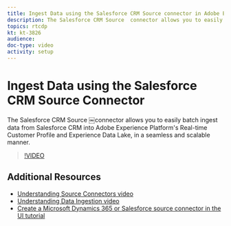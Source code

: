 ```yaml
---
title: Ingest Data using the Salesforce CRM Source connector in Adobe Experience Platform
description: The Salesforce CRM Source ￼connector allows you to easily batch ingest data from Salesforce CRM into Adobe Experience Platform's Real-time Customer Profile and Experience Data Lake, in a seamless and scalable manner.
topics: rtcdp
kt: kt-3826
audience: 
doc-type: video
activity: setup
---
```


# Ingest Data using the Salesforce CRM Source Connector

The Salesforce CRM Source ￼connector allows you to easily batch ingest data from Salesforce CRM into Adobe Experience Platform's Real-time Customer Profile and Experience Data Lake, in a seamless and scalable manner.

>[!VIDEO](https://video.tv.adobe.com/v/29711?quality=12)

## Additional Resources

* [Understanding Source Connectors video](understanding-source-connectors.md)
* [Understanding Data Ingestion video](understanding-data-ingestion.md)
* [Create a Microsoft Dynamics 365 or Salesforce source connector in the UI tutorial](https://www.adobe.io/apis/experienceplatform/home/tutorials/alltutorials.html#!api-specification/markdown/narrative/tutorials/sources_tutorial/dynamics-salesforce-ui-tutorial.md)
